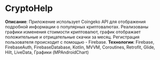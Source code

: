 # CryptoHelp

**Описание**: Приложение использует Coingeko API для отображения подробной информации о популярных криптовалютах. Реализованы графики изменения стоимости криптовалют, график отображает положительные и отрицательные скачки за месяц. Регистрация пользователя происходит с помощью - Firebase.
**Технологии**: Firebase, FirebaseAuth, FirebaseDatabase, Kotlin, MVVM, Coroutines, Retrofit, Glide, Hilt, LiveData, Графики (MPAndroidChart)
